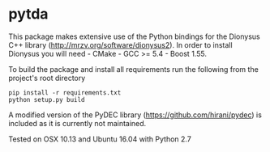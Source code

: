 # pytda

This package makes extensive use of the Python bindings for the Dionysus C++ library (http://mrzv.org/software/dionysus2).
In order to install Dionysus you will need
    - CMake
    - GCC >= 5.4
    - Boost 1.55.

To build the package and install all requirements run the following from the project's root directory

    pip install -r requirements.txt
    python setup.py build

A modified version of the PyDEC library (https://github.com/hirani/pydec) is included as it is currently not maintained.

Tested on OSX 10.13 and Ubuntu 16.04 with Python 2.7
